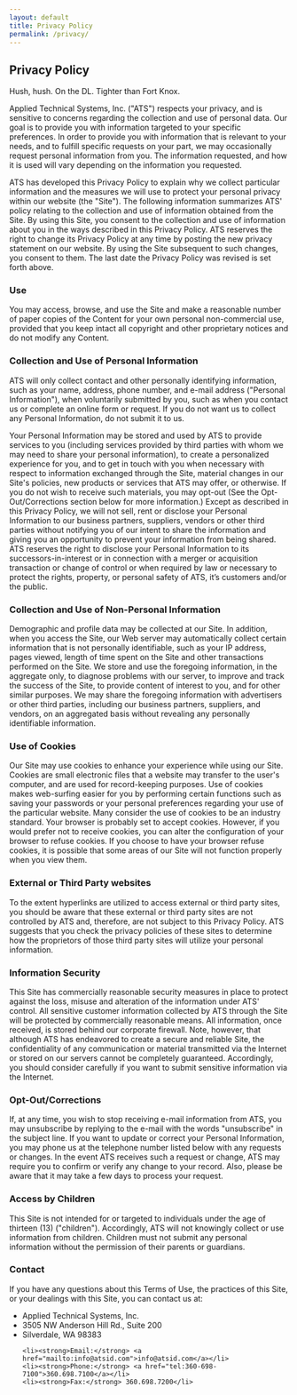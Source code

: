 ```yaml
---
layout: default
title: Privacy Policy
permalink: /privacy/
---
```

<article class="hero hero__content--short">
    <div class="hero__content hero__content--short">
        <h2 class="hero__title">Privacy Policy</h2>
        <p class="hero__summary">Hush, hush. On the DL. Tighter than Fort Knox.</p>
    </div>
</article>

<section>
<article class="container terms">
<p>Applied Technical Systems, Inc. ("ATS") respects your privacy, and is sensitive to concerns regarding the collection and use of personal data. Our goal is to provide you with information targeted to your specific preferences. In order to provide you with information that is relevant to your needs, and to fulfill specific requests on your part, we may occasionally request personal information from you. The information requested, and how it is used will vary depending on the information you requested.</p> 

<p>ATS has developed this Privacy Policy to explain why we collect particular information and the measures we will use to protect your personal privacy within our website (the "Site"). The following information summarizes ATS' policy relating to the collection and use of information obtained from the Site. By using this Site, you consent to the collection and use of information about you in the ways described in this Privacy Policy. ATS reserves the right to change its Privacy Policy at any time by posting the new privacy statement on our website. By using the Site subsequent to such changes, you consent to them. The last date the Privacy Policy was revised is set forth above.</p>

<h3>Use</h3>

<p>You may access, browse, and use the Site and make a reasonable number of paper copies of the Content for your own personal non-commercial use, provided that you keep intact all copyright and other proprietary notices and do not modify any Content.</p>

<h3>Collection and Use of Personal Information</h3>

<p>ATS will only collect contact and other personally identifying information, such as your name, address, phone number, and e-mail address ("Personal Information"), when voluntarily submitted by you, such as when you contact us or complete an online form or request. If you do not want us to collect any Personal Information, do not submit it to us.</p>

<p>Your Personal Information may be stored and used by ATS to provide services to you (including services provided by third parties with whom we may need to share your personal information), to create a personalized experience for you, and to get in touch with you when necessary with respect to information exchanged through the Site, material changes in our Site's policies, new products or services that ATS may offer, or otherwise. If you do not wish to receive such materials, you may opt-out (See the Opt-Out/Corrections section below for more information.) Except as described in this Privacy Policy, we will not sell, rent or disclose your Personal Information to our business partners, suppliers, vendors or other third parties without notifying you of our intent to share the information and giving you an opportunity to prevent your information from being shared. ATS reserves the right to disclose your Personal Information to its successors-in-interest or in connection with a merger or acquisition transaction or change of control or when required by law or necessary to protect the rights, property, or personal safety of ATS, it’s customers and/or the public.</p>

<h3>Collection and Use of Non-Personal Information</h3>

<p>Demographic and profile data may be collected at our Site. In addition, when you access the Site, our Web server may automatically collect certain information that is not personally identifiable, such as your IP address, pages viewed, length of time spent on the Site and other transactions performed on the Site. We store and use the foregoing information, in the aggregate only, to diagnose problems with our server, to improve and track the success of the Site, to provide content of interest to you, and for other similar purposes. We may share the foregoing information with advertisers or other third parties, including our business partners, suppliers, and vendors, on an aggregated basis without revealing any personally identifiable information.</p>

<h3>Use of Cookies</h3>

<p>Our Site may use cookies to enhance your experience while using our Site. Cookies are small electronic files that a website may transfer to the user's computer, and are used for record-keeping purposes. Use of cookies makes web-surfing easier for you by performing certain functions such as saving your passwords or your personal preferences regarding your use of the particular website. Many consider the use of cookies to be an industry standard.
Your browser is probably set to accept cookies. However, if you would prefer not to receive cookies, you can alter the configuration of your browser to refuse cookies. If you choose to have your browser refuse cookies, it is possible that some areas of our Site will not function properly when you view them.</p>

<h3>External or Third Party websites</h3>

<p>To the extent hyperlinks are utilized to access external or third party sites, you should be aware that these external or third party sites are not controlled by ATS and, therefore, are not subject to this Privacy Policy. ATS suggests that you check the privacy policies of these sites to determine how the proprietors of those third party sites will utilize your personal information.</p>

<h3>Information Security</h3>

<p>This Site has commercially reasonable security measures in place to protect against the loss, misuse and alteration of the information under ATS' control. All sensitive customer information collected by ATS through the Site will be protected by commercially reasonable means. All information, once received, is stored behind our corporate firewall. Note, however, that although ATS has endeavored to create a secure and reliable Site, the confidentiality of any communication or material transmitted via the Internet or stored on our servers cannot be completely guaranteed. Accordingly, you should consider carefully if you want to submit sensitive information via the Internet.</p>

<h3>Opt-Out/Corrections</h3>

<p>If, at any time, you wish to stop receiving e-mail information from ATS, you may unsubscribe by replying to the e-mail with the words "unsubscribe" in the subject line. If you want to update or correct your Personal Information, you may phone us at the telephone number listed below with any requests or changes. In the event ATS receives such a request or change, ATS may require you to confirm or verify any change to your record. Also, please be aware that it may take a few days to process your request.</p>

<h3>Access by Children</h3>

<p>This Site is not intended for or targeted to individuals under the age of thirteen (13) ("children"). Accordingly, ATS will not knowingly collect or use information from children. Children must not submit any personal information without the permission of their parents or guardians.</p>

<h3>Contact</h3>

<p>If you have any questions about this Terms of Use, the practices of this Site, or your dealings with this Site, you can contact us at:</p>

<ul>
    <li>Applied Technical Systems, Inc.</li>
    <li>3505 NW Anderson Hill Rd., Suite 200</li>
    <li>Silverdale, WA 98383</li>

    <li><strong>Email:</strong> <a href="mailto:info@atsid.com">info@atsid.com</a></li>
    <li><strong>Phone:</strong> <a href="tel:360-698-7100">360.698.7100</a></li>
    <li><strong>Fax:</strong> 360.698.7200</li>
</ul>


</article>
</section>

